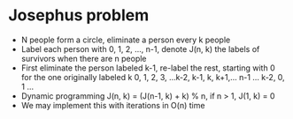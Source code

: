 # Josephus problem #

- N people form a circle, eliminate a person every k people
- Label each person with 0, 1, 2, …, n-1, denote J(n, k) the labels of survivors when there are n people 
- First eliminate the person labeled k-1, re-label the rest, starting with 0 for the one originally labeled k
0, 1, 2, 3, …k-2, k-1, k, k+1,… n-1
   …            k-2,        0, 1 …
- Dynamic programming
J(n, k) = (J(n-1, k) + k) % n, if n > 1,
J(1, k) = 0
- We may implement this with iterations in O(n) time
